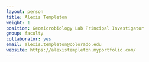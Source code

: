 ```yaml
---
layout: person
title: Alexis Templeton
weight: 1
position: Geomicrobiology Lab Principal Investigator
group: faculty
collaborator: yes
email: alexis.templeton@colorado.edu
website: https://alexistempleton.myportfolio.com/
---
```

